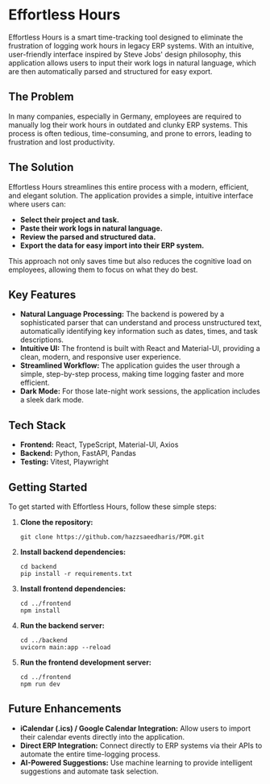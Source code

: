 # Effortless Hours

Effortless Hours is a smart time-tracking tool designed to eliminate the frustration of logging work hours in legacy ERP systems. With an intuitive, user-friendly interface inspired by Steve Jobs' design philosophy, this application allows users to input their work logs in natural language, which are then automatically parsed and structured for easy export.

## The Problem

In many companies, especially in Germany, employees are required to manually log their work hours in outdated and clunky ERP systems. This process is often tedious, time-consuming, and prone to errors, leading to frustration and lost productivity.

## The Solution

Effortless Hours streamlines this entire process with a modern, efficient, and elegant solution. The application provides a simple, intuitive interface where users can:

- **Select their project and task.**
- **Paste their work logs in natural language.**
- **Review the parsed and structured data.**
- **Export the data for easy import into their ERP system.**

This approach not only saves time but also reduces the cognitive load on employees, allowing them to focus on what they do best.

## Key Features

- **Natural Language Processing:** The backend is powered by a sophisticated parser that can understand and process unstructured text, automatically identifying key information such as dates, times, and task descriptions.
- **Intuitive UI:** The frontend is built with React and Material-UI, providing a clean, modern, and responsive user experience.
- **Streamlined Workflow:** The application guides the user through a simple, step-by-step process, making time logging faster and more efficient.
- **Dark Mode:** For those late-night work sessions, the application includes a sleek dark mode.

## Tech Stack

- **Frontend:** React, TypeScript, Material-UI, Axios
- **Backend:** Python, FastAPI, Pandas
- **Testing:** Vitest, Playwright

## Getting Started

To get started with Effortless Hours, follow these simple steps:

1. **Clone the repository:**
   ```
   git clone https://github.com/hazzsaeedharis/PDM.git
   ```
2. **Install backend dependencies:**
   ```
   cd backend
   pip install -r requirements.txt
   ```
3. **Install frontend dependencies:**
   ```
   cd ../frontend
   npm install
   ```
4. **Run the backend server:**
   ```
   cd ../backend
   uvicorn main:app --reload
   ```
5. **Run the frontend development server:**
   ```
   cd ../frontend
   npm run dev
   ```

## Future Enhancements

- **iCalendar (.ics) / Google Calendar Integration:** Allow users to import their calendar events directly into the application.
- **Direct ERP Integration:** Connect directly to ERP systems via their APIs to automate the entire time-logging process.
- **AI-Powered Suggestions:** Use machine learning to provide intelligent suggestions and automate task selection.
